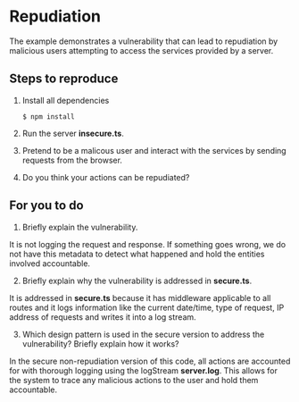 # Repudiation

The example demonstrates a vulnerability that can lead to repudiation by malicious users attempting to access the services provided by a server.

## Steps to reproduce

1. Install all dependencies

    `$ npm install`

2. Run the server __insecure.ts__.

3. Pretend to be a malicous user and interact with the services by sending requests from the browser.

4. Do you think your actions can be repudiated?

## For you to do

1. Briefly explain the vulnerability.

It is not logging the request and response. If something goes wrong, we do not have this metadata to detect what happened and hold the entities involved accountable.

2. Briefly explain why the vulnerability is addressed in __secure.ts__.

It is addressed in **secure.ts** because it has middleware applicable to all routes and it logs information like the current date/time, type of request, IP address of requests and writes it into a log stream.

3. Which design pattern is used in the secure version to address the vulnerability? Briefly explain how it works?

In the secure non-repudiation version of this code, all actions are accounted for with thorough logging using the logStream **server.log**. This allows for the system to trace any malicious actions to the user and hold them accountable.